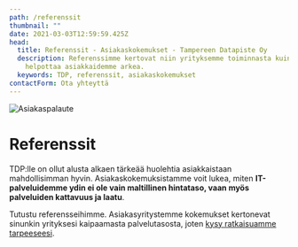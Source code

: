```yaml
---
path: /referenssit
thumbnail: ""
date: 2021-03-03T12:59:59.425Z
head:
  title: Referenssit - Asiakaskokemukset - Tampereen Datapiste Oy
  description: Referenssimme kertovat niin yrityksemme toiminnasta kuin halustamme
    helpottaa asiakkaidemme arkea.
  keywords: TDP, referenssit, asiakaskokemukset
contactForm: Ota yhteyttä
---
```


<HeroBlock bgColor="brand" imageAlign="right">

<div className="HeroBlockImage">

![Asiakaspalaute](/assets/netlify-1280-x-800-ref.png)

</div>

<div className="HeroBlockContent">

# Referenssit

TDP:lle on ollut alusta alkaen tärkeää huolehtia asiakkaistaan mahdollisimman hyvin. Asiakaskokemuksistamme voit lukea, miten **IT-palveluidemme ydin ei ole vain maltillinen hintataso, vaan myös palveluiden kattavuus ja laatu**.

Tutustu referensseihimme. Asiakasyritystemme kokemukset kertonevat sinunkin yrityksesi kaipaamasta palvelutasosta, joten [kysy ratkaisuamme tarpeeseesi](/yritys).

</div>

</HeroBlock>


<Cards cardsPerRow="3" cards='[{"bgColor":"lightest","title":"Insinööritoimisto","linkBgColor":"brand","content":"*”Metecno Oy oli kahden työntekijän startup-yritys vuonna 2011, kun hankin Datapisteeltä yhden kannettavan ja hieman myöhemmin oman serverin. Kaikki meni hienosti, joten yritykseni kasvun myötä keskitin vähitellen kaiken IT-tarpeistamme huolehtimisen heille.”*","linkText":"Lue lisää","link":"/referenssit/insinooritoimisto"},{"bgColor":"lightest","title":"Asianajotoimisto","linkBgColor":"brand","content":"*”Kartoitimme perustettavan yrityksemme kokonaisvaltaiseen IT-tarpeeseen palveluntarjoajia netistä. Jo ensimmäinen puhelinkeskustelu Pauli Aallon kanssa vakuutti minut siitä, että TDP olisi asianajotoimistolleni juuri oikea yhteistyökumppani.”*","linkText":"Lue lisää","link":"/referenssit/asianajotoimisto"},{"bgColor":"lightest","title":"Eläinklinikka","linkBgColor":"brand","content":"*”Halusimme tuoreina yrittäjinä kattavan palvelusopimuksen, joka sisältäisi kaikki tarvitsemamme IT-palvelut. Etsimme netin hakukoneella sopivia palveluntarjoajia ja näin löysimme tiemme TDP:n kotisivuille. Pyysimme tarjousta ja TDP teki heti vaikutuksen asiantuntevalla, erittäin ystävällisellä palvelulla – valinta oli helppo ja oikea.”*","linkText":"Lue lisää","link":"/referenssit/elainklinikka"},{"bgColor":"lightest","title":"Työturvallisuustalo","linkBgColor":"brand","content":"*“Yritykseni on maksanut ja samalla nauttinut TDP:n IT-palveluista 2,5 vuotta. Kaikki toimii niin hienosti, etten uhraa enää ajatustakaan koneiden ostamiseen marketista, saati IT-asioiden hoitamiseen itse.”*","linkText":"Lue lisää","link":"/referenssit/tyoturvallisuustalo"},{"bgColor":"lightest","title":"Teleammattilainen","linkBgColor":"brand","link":"/referenssit/teleammattilainen","linkText":"Lue lisää","content":"*“Yhteistyömme käynnistyi kotisivujen vaatimattomalla konsultointitarpeella, mutta nyt viiden vuoden kokonaisvaltaisen, tehokkaan palvelun jälkeen voin jälkiviisaana todeta, että olisi pitänyt täysin ulkoistaa IT TDP:lle jo aiemmin.”*"}]' />
